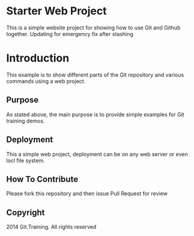 # Starter Web Project

This is a simple website project for showing how to use Git and Github together.
Updating for emergency fix after stashing

# Introduction

This example is to show different parts of the Git repository and various commands using a web project. 

## Purpose

As stated above, the main purpose is to provide simple examples for Git training demos.

## Deployment

This a simple web project, deployment can be on any web server or even locl file system.

## How To Contribute

Please fork this repository and then issue Pull Request for review

## Copyright

2014 Git.Training. All rights reserved
